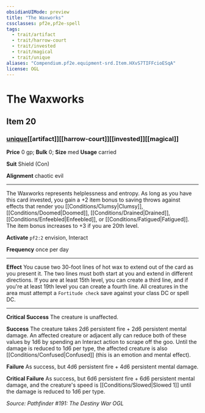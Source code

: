```yaml
---
obsidianUIMode: preview
title: "The Waxworks"
cssclasses: pf2e,pf2e-spell
tags:
  - trait/artifact
  - trait/harrow-court
  - trait/invested
  - trait/magical
  - trait/unique
aliases: "Compendium.pf2e.equipment-srd.Item.HXvS7TIFFcioESqA"
license: OGL
---
```

# The Waxworks
## Item 20
### [unique](unique "Unique Rarity Trait")[[artifact]][[harrow-court]][[invested]][[magical]]


**Price** 0 gp; 
**Bulk** 0; **Size** med
**Usage** carried

**Suit** Shield (Con)

**Alignment** chaotic evil

* * *

The Waxworks represents helplessness and entropy. As long as you have this card invested, you gain a +2 item bonus to saving throws against effects that render you [[Conditions/Clumsy|Clumsy]], [[Conditions/Doomed|Doomed]], [[Conditions/Drained|Drained]], [[Conditions/Enfeebled|Enfeebled]], or [[Conditions/Fatigued|Fatigued]]. The item bonus increases to +3 if you are 20th level.

**Activate** `pf2:2` envision, Interact

**Frequency** once per day

* * *

**Effect** You cause two 30-foot lines of hot wax to extend out of the card as you present it. The two lines must both start at you and extend in different directions. If you are at least 15th level, you can create a third line, and if you're at least 19th level you can create a fourth line. All creatures in the area must attempt a `Fortitude check` save against your class DC or spell DC.

* * *

**Critical Success** The creature is unaffected.

**Success** The creature takes 2d6 persistent fire + 2d6 persistent mental damage. An affected creature or adjacent ally can reduce both of these values by 1d6 by spending an Interact action to scrape off the goo. Until the damage is reduced to 1d6 per type, the affected creature is also [[Conditions/Confused|Confused]] (this is an emotion and mental effect).

**Failure** As success, but 4d6 persistent fire + 4d6 persistent mental damage.

**Critical Failure** As success, but 6d6 persistent fire + 6d6 persistent mental damage, and the creature's speed is [[Conditions/Slowed|Slowed 1]] until the damage is reduced to 1d6 per type.

*Source: Pathfinder #191: The Destiny War*
*OGL*